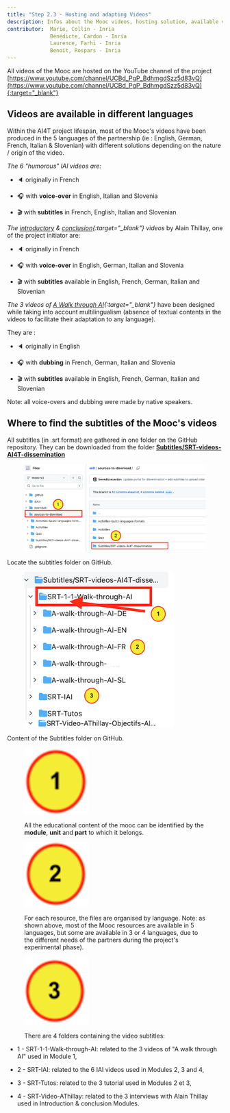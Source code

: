 ```yaml
---
title: "Step 2.3 - Hosting and adapting Videos"
description: Infos about the Mooc videos, hosting solution, available versions.
contributor:  Marie, Collin - Inria
              Bénédicte, Cardon - Inria
              Laurence, Farhi - Inria
              Benoit, Rospars - Inria
---
```


All videos of the Mooc are hosted on the YouTube channel of the project [https://www.youtube.com/channel/UCBd_PgP_BdhmgdSzz5d83vQ](https://www.youtube.com/channel/UCBd_PgP_BdhmgdSzz5d83vQ){:target="_blank"}

## Videos are available in different languages

Within the AI4T project lifespan, most of the Mooc's videos have been produced in the 5 languages of the partnership (ie : English, German, French, Italian & Slovenian) with different solutions depending on the nature / origin of the video.

*The 6 "humorous" IAI videos are:*

-   🔈 originally in French

-   🎧 with **voice-over** in English, Italian and Slovenia

-   🎬 with **subtitles** in French, English, Italian and Slovenian

*The [introductory](https://inrialearninglab.GitHub.io/ai4t//1-Mooc/general-presentation/0-1-what-does-this-training-offer-us/0-1-1v-why-this-training.html) & [conclusion](https://inrialearninglab.GitHub.io/ai4t//1-Mooc/to-conclude/7-0-1v-ethical-use-of-artificial-intelligence-in-education.html){:target="_blank"} videos* by Alain Thillay, one of the project initiator are:

  -   🔈 originally in French

  -   🎧 with **voice-over** in English, German, Italian and Slovenia

  -   🎬 with **subtitles** available in English, French, German, Italian and Slovenian

  *The 3 videos of [A Walk through AI](https://inrialearninglab.GitHub.io/ai4t//1-Mooc/module-1-using-AI-and-Education/1-1-are-teachers-really-concerned-by-Artificial-Intelligence/1-1-1-the-learning-process-in-education.html){:target="_blank"}* have been designed while taking into account multilingualism (absence of textual contents in the videos to facilitate their adaptation to any language).

They are :

  -   🔈 originally in English

  -   🎧 with **dubbing** in French, German, Italian and Slovenia

  -   🎬 with **subtitles** available in English, French, German, Italian and Slovenian

Note: all voice-overs and dubbing were made by native speakers.

## Where to find the subtitles of the Mooc's videos

All subtitles (in .srt format) are gathered in one folder on the GitHub repository. They can be downloaded from the folder [**Subtitles/SRT-videos-AI4T-dissemination**](https://GitHub.com/inrialearninglab/ai4t/tree/mooc-v3/sources-to-download/Subtitles/SRT-videos-AI4T-dissemination)

<figure class="image-frame">
    <img src="images/3.2-access-to-videos-subtitles-on-github-in-srt-format.png" alt="Locate the subtitles folder on GitHub.">
</figure>
<figcaption>Locate the subtitles folder on GitHub.</figcaption>

<figure class="image-frame">
  <img src="images/3.2-organisation-of-files-by-language-in-subtitles-folder-on-github.png" alt="Contents of the Subtitles folder on GitHub.">
</figure>
<figcaption>Content of the Subtitles folder on GitHub.</figcaption>

<figure class="inline-image">
    <img src="images/3.2-icone-note-1.png" alt="Visual note 1">
    <p>All the educational content of the mooc can be identified by the <b>module</b>, <b>unit</b> and <b>part</b> to which it belongs.</p>
</figure>


<figure class="inline-image">
    <img src="images/3.2-icone-note-2.png" alt="Visual note 2">
    <p>For each resource, the files are organised by language. Note: as shown above, most of the Mooc resources are available in 5 languages, but some are available in 3 or 4 languages, due to the different needs of the partners during the project's experimental phase).</p>
</figure>


<figure class="inline-image">
    <img src="images/3.2-icone-note-3.png" alt="Visual note 3">
    <p>There are 4 folders containing the video subtitles:</p>
</figure>

- 1 - SRT-1-1-Walk-through-AI: related to the 3 videos of "A walk through AI" used in Module 1,

- 2 - SRT-IAI: related to the 6 IAI videos used in Modules 2, 3 and 4,

- 3 - SRT-Tutos: related to the 3 tutorial used in Modules 2 et 3,

- 4 - SRT-Video-AThillay: related to the 3 interviews with Alain Thillay used in Introduction & conclusion Modules.
